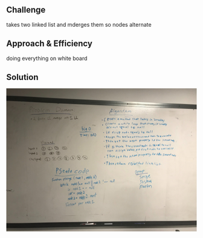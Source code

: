 ## Challenge 
takes two linked list and mderges them so nodes alternate

## Approach & Efficiency
doing everything on white board

## Solution
![](../assets/11-merge.jpg)